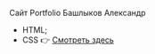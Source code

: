  Сайт Portfolio Башлыков Александр
 - HTML;
 - CSS
:point_right: [Смотреть здесь](https://bashlykov2005.github.io/Portfolio/)

